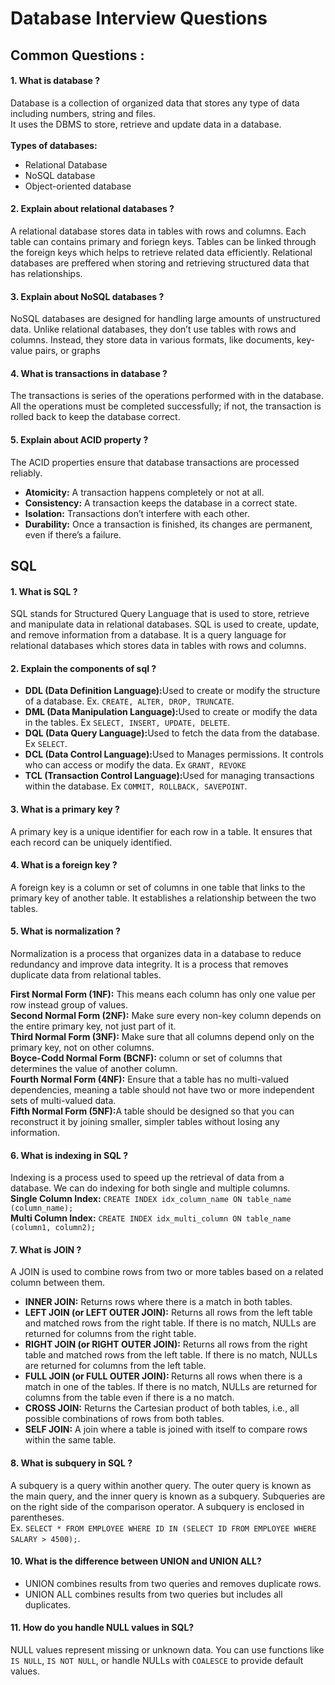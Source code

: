# Database Interview Questions

## Common Questions :
#### 1. What is database ?
Database is a collection of organized data that stores any type of data including numbers, string and files. </br>
It uses the DBMS to store, retrieve and update data in a database.</br></br>
<b>Types of databases:</b></br>
* Relational Database </br>
* NoSQL database </br>
* Object-oriented database

#### 2. Explain about relational databases ?
A relational database stores data in tables with rows and columns. Each table can contains primary and foriegn keys.
Tables can be linked through the foreign keys which helps to retrieve related data efficiently. 
Relational databases are preffered when storing and retrieving structured data that has relationships.

#### 3. Explain about NoSQL databases ?
NoSQL databases are designed for handling large amounts of unstructured data.  Unlike relational databases, they don’t use tables with rows and columns. 
Instead, they store data in various formats, like documents, key-value pairs, or graphs

#### 4. What is transactions in database ?
The transactions is series of the operations performed with in the database. All the operations must be completed successfully; if not, the transaction is rolled back to keep the database correct.

#### 5. Explain about ACID property ?
The ACID properties ensure that database transactions are processed reliably.</br>
* <b>Atomicity:</b> A transaction happens completely or not at all. </br>
* <b>Consistency:</b> A transaction keeps the database in a correct state.</br>
* <b>Isolation:</b> Transactions don’t interfere with each other.</br>
* <b>Durability:</b> Once a transaction is finished, its changes are permanent, even if there’s a failure.

## SQL

#### 1. What is SQL ?
SQL stands for Structured Query Language that is used to store, retrieve and manipulate data in relational databases. 
SQL is used to create, update, and remove information from a database. It is a query language for relational databases which stores data in tables with rows and columns.

#### 2. Explain the components of sql ?
* <b>DDL (Data Definition Language):</b>Used to create or modify the structure of a database. Ex. `CREATE, ALTER, DROP, TRUNCATE`.</br>
* <b>DML (Data Manipulation Language):</b>Used to create or modify the data in the tables. Ex `SELECT, INSERT, UPDATE, DELETE`.</br>
* <b>DQL (Data Query Language):</b>Used to fetch the data from the database. Ex `SELECT`.</br>
* <b>DCL (Data Control Language):</b>Used to Manages permissions. It controls who can access or modify the data. Ex `GRANT, REVOKE`</br>
* <b>TCL (Transaction Control Language):</b>Used for managing transactions within the database. Ex `COMMIT, ROLLBACK, SAVEPOINT`.

#### 3. What is a primary key ?
A primary key is a unique identifier for each row in a table. It ensures that each record can be uniquely identified.

#### 4. What is a foreign key ?
A foreign key is a column or set of columns in one table that links to the primary key of another table. It establishes a relationship between the two tables.

#### 5. What is normalization ?
Normalization is a process that organizes data in a database to reduce redundancy and improve data integrity. 
It is a process that removes duplicate data from relational tables.</br>

<b>First Normal Form (1NF):</b>  This means each column has only one value per row instead group of values.</br>
<b>Second Normal Form (2NF):</b> Make sure every non-key column depends on the entire primary key, not just part of it.</br>
<b>Third Normal Form (3NF):</b>  Make sure that all columns depend only on the primary key, not on other columns.</br>
<b>Boyce-Codd Normal Form (BCNF):</b>  column or set of columns that determines the value of another column.</br>
<b>Fourth Normal Form (4NF):</b> Ensure that a table has no multi-valued dependencies, meaning a table should not have two or more independent sets of multi-valued data.</br>
<b>Fifth Normal Form (5NF):</b>A table should be designed so that you can reconstruct it by joining smaller, simpler tables without losing any information.

#### 6. What is indexing in SQL ?
Indexing is a process used to speed up the retrieval of data from a database. We can do indexing for both single and multiple columns.</br>
<b>Single Column Index:</b> `CREATE INDEX idx_column_name ON table_name (column_name);`</br>
<b>Multi Column Index:</b> `CREATE INDEX idx_multi_column ON table_name (column1, column2);`

#### 7. What is JOIN ?
A JOIN is used to combine rows from two or more tables based on a related column between them.</br>
* <b>INNER JOIN:</b> Returns rows where there is a match in both tables.</br>
* <b>LEFT JOIN (or LEFT OUTER JOIN):</b> Returns all rows from the left table and matched rows from the right table. If there is no match, NULLs are returned for columns from the right table.</br>
* <b>RIGHT JOIN (or RIGHT OUTER JOIN):</b> Returns all rows from the right table and matched rows from the left table. If there is no match, NULLs are returned for columns from the left table.</br>
* <b>FULL JOIN (or FULL OUTER JOIN): </b> Returns all rows when there is a match in one of the tables. If there is no match, NULLs are returned for columns from the table even if there is a no match.</br>
* <b>CROSS JOIN:</b> Returns the Cartesian product of both tables, i.e., all possible combinations of rows from both tables.</br>
* <b>SELF JOIN:</b> A join where a table is joined with itself to compare rows within the same table.

#### 8. What is subquery in SQL ?
A subquery is a query within another query. The outer query is known as the main query, and the inner query is known as a subquery.
Subqueries are on the right side of the comparison operator. A subquery is enclosed in parentheses.</br>
Ex. `SELECT * FROM EMPLOYEE WHERE ID IN (SELECT ID FROM EMPLOYEE WHERE SALARY > 4500);`.  

#### 10. What is the difference between UNION and UNION ALL?
* UNION combines results from two queries and removes duplicate rows.</br>
* UNION ALL combines results from two queries but includes all duplicates.

#### 11. How do you handle NULL values in SQL?
NULL values represent missing or unknown data. You can use functions like `IS NULL`, `IS NOT NULL`, or handle NULLs with `COALESCE` to provide default values.


